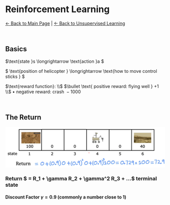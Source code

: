 # Reinforcement Learning
[← Back to Main Page](../../README.md) | [← Back to Unsupervised Learning](../unsupervised_learning.md)

<br>

## Basics
$\text{state }s \longrightarrow \text{action }a  $

$ \text{position of helicopter } \longrightarrow \text{how to move control sticks } $

$\text{reward function}: \\$
$\bullet \text{ positive reward: flying well } +1 \\$
$\bullet \text{ negative reward: crash } - 1000$

<br>

## The Return

<img src="images/return.png" width=750>

### Return $ = R_1 + \gamma R_2 + \gamma^2 R_3 + ...$ terminal state 
#### Discount Factor $\gamma = 0.9$ (commonly a number close to 1)